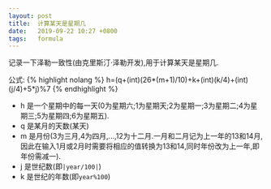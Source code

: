 ```yaml
---
layout: post
title:  计算某天是星期几
date:   2019-09-22 10:27 +0800
tags:   formula
---
```

记录一下泽勒一致性(由克里斯汀·泽勒开发),用于计算某天是星期几.

公式:
{% highlight nolang %}
h=(q+(int)(26*(m+1)/10)+k+(int)(k/4)+(int)(j/4)+5*j)%7
{% endhighlight %}

- h 是一个星期中的每一天(0为星期六;1为星期天;2为星期一;3为星期二;4为星期三;5为星期四;6为星期五).
- q 是某月的天数(某天)
- m 是月份(3为三月,4为四月,...,12为十二月.一月和二月记为上一年的13和14月,因此在输入1月或2月时需要将相应的值转换为13和14,同时年份改为上一年,即年份需减一).
- j 是世纪数(即`|year/100|`)
- k 是世纪的年数(即`year%100`)